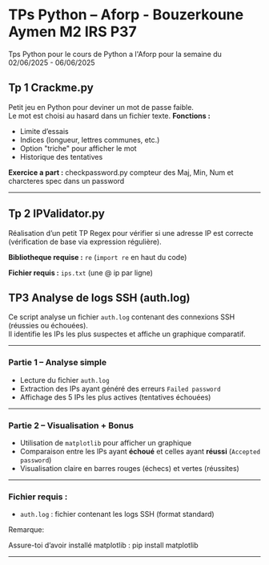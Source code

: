 # TPs Python – Aforp - Bouzerkoune Aymen M2 IRS P37
Tps Python pour le cours de Python a l'Aforp pour la semaine du 02/06/2025 - 06/06/2025

## Tp 1 Crackme.py
Petit jeu en Python pour deviner un mot de passe faible.  
Le mot est choisi au hasard dans un fichier texte.
**Fonctions :**
- Limite d’essais  
- Indices (longueur, lettres communes, etc.)  
- Option "triche" pour afficher le mot  
- Historique des tentatives  

**Exercice a part :** checkpassword.py compteur des Maj, Min, Num et charcteres spec dans un password


---

## Tp 2 IPValidator.py

Réalisation d’un petit TP Regex pour vérifier si une adresse IP est correcte (vérification de base via expression régulière).

**Bibliotheque requise :** `re` (`import re` en haut du code)

**Fichier requis :** `ips.txt` (une @ ip par ligne)


##  TP3 Analyse de logs SSH (auth.log)

Ce script analyse un fichier `auth.log` contenant des connexions SSH (réussies ou échouées).  
Il identifie les IPs les plus suspectes et affiche un graphique comparatif.

---

### Partie 1 – Analyse simple
- Lecture du fichier `auth.log`
- Extraction des IPs ayant généré des erreurs `Failed password`
- Affichage des 5 IPs les plus actives (tentatives échouées)

---

###  Partie 2 – Visualisation + Bonus
- Utilisation de `matplotlib` pour afficher un graphique
- Comparaison entre les IPs ayant **échoué** et celles ayant **réussi** (`Accepted password`)
- Visualisation claire en barres rouges (échecs) et vertes (réussites)

---

###  Fichier requis :
- `auth.log` : fichier contenant les logs SSH (format standard)

Remarque:

Assure-toi d’avoir installé matplotlib :
pip install matplotlib

---
